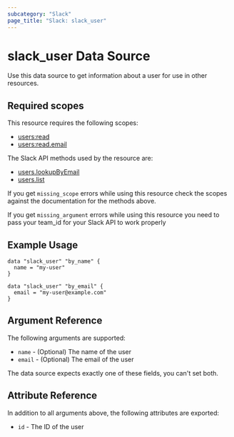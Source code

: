 ```yaml
---
subcategory: "Slack"
page_title: "Slack: slack_user"
---
```


# slack_user Data Source

Use this data source to get information about a user for use in other
resources.

## Required scopes

This resource requires the following scopes:

- [users:read](https://api.slack.com/scopes/users:read)
- [users:read.email](https://api.slack.com/scopes/users:read.email)

The Slack API methods used by the resource are:

- [users.lookupByEmail](https://api.slack.com/methods/users.lookupByEmail)
- [users.list](https://api.slack.com/methods/users.list)

If you get `missing_scope` errors while using this resource check the scopes against
the documentation for the methods above.

If you get `missing_argument` errors while using this resource you need to pass your team_id for your Slack API to work properly

## Example Usage

```hcl
data "slack_user" "by_name" {
  name = "my-user"
}

data "slack_user" "by_email" {
  email = "my-user@example.com"
}
```

## Argument Reference

The following arguments are supported:

- `name` - (Optional) The name of the user
- `email` - (Optional) The email of the user

The data source expects exactly one of these fields, you can't set both.

## Attribute Reference

In addition to all arguments above, the following attributes are exported:

- `id` - The ID of the user
